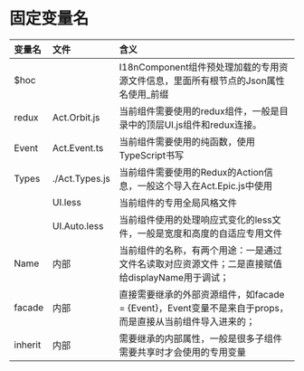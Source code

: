 # 固定变量名

| 变量名 | 文件 | 含义 |
| :--- | :--- | :--- |
| $hoc |  | I18nComponent组件预处理加载的专用资源文件信息，里面所有根节点的Json属性名使用\_前缀 |
| redux | Act.Orbit.js | 当前组件需要使用的redux组件，一般是目录中的顶层UI.js组件和redux连接。 |
| Event | Act.Event.ts | 当前组件需要使用的纯函数，使用TypeScript书写 |
| Types | ./Act.Types.js | 当前组件需要使用的Redux的Action信息，一般这个导入在Act.Epic.js中使用 |
|  | UI.less | 当前组件的专用全局风格文件 |
|  | UI.Auto.less | 当前组件使用的处理响应式变化的less文件，一般是宽度和高度的自适应专用文件 |
| Name | 内部 | 当前组件的名称，有两个用途：一是通过文件名读取对应资源文件；二是直接赋值给displayName用于调试； |
| facade | 内部 | 直接需要继承的外部资源组件，如facade = {Event}，Event变量不是来自于props，而是直接从当前组件导入进来的； |
| inherit | 内部 | 需要继承的内部属性，一般是很多子组件需要共享时才会使用的专用变量 |



